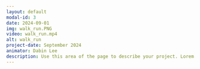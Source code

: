 ```yaml
---
layout: default
modal-id: 3
date: 2024-09-01
img: walk_run.PNG
video: walk_run.mp4
alt: walk_run
project-date: September 2024
animator: Dabin Lee
description: Use this area of the page to describe your project. Lorem ipsum dolor sit amet, consectetur adipisicing elit. Mollitia neque assumenda ipsam nihil, molestias magnam, recusandae quos quis inventore quisquam velit asperiores, vitae? Reprehenderit soluta, eos quod consequuntur itaque. Nam.
---
```

